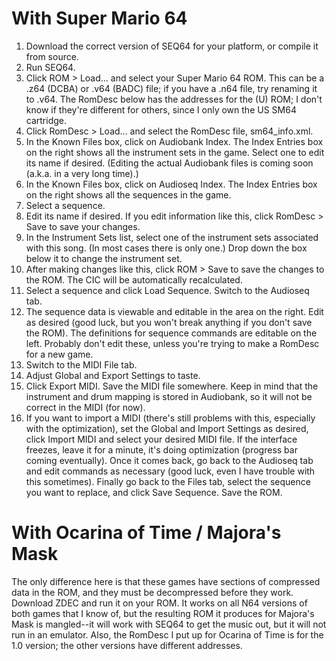# With Super Mario 64 #

  1. Download the correct version of SEQ64 for your platform, or compile it from source.
  1. Run SEQ64.
  1. Click ROM > Load... and select your Super Mario 64 ROM. This can be a .z64 (DCBA) or .v64 (BADC) file; if you have a .n64 file, try renaming it to .v64. The RomDesc below has the addresses for the (U) ROM; I don't know if they're different for others, since I only own the US SM64 cartridge.
  1. Click RomDesc > Load... and select the RomDesc file, sm64\_info.xml.
  1. In the Known Files box, click on Audiobank Index. The Index Entries box on the right shows all the instrument sets in the game. Select one to edit its name if desired. (Editing the actual Audiobank files is coming soon (a.k.a. in a very long time).)
  1. In the Known Files box, click on Audioseq Index. The Index Entries box on the right shows all the sequences in the game.
  1. Select a sequence.
  1. Edit its name if desired. If you edit information like this, click RomDesc > Save to save your changes.
  1. In the Instrument Sets list, select one of the instrument sets associated with this song. (In most cases there is only one.) Drop down the box below it to change the instrument set.
  1. After making changes like this, click ROM > Save to save the changes to the ROM. The CIC will be automatically recalculated.
  1. Select a sequence and click Load Sequence. Switch to the Audioseq tab.
  1. The sequence data is viewable and editable in the area on the right. Edit as desired (good luck, but you won't break anything if you don't save the ROM). The definitions for sequence commands are editable on the left. Probably don't edit these, unless you're trying to make a RomDesc for a new game.
  1. Switch to the MIDI File tab.
  1. Adjust Global and Export Settings to taste.
  1. Click Export MIDI. Save the MIDI file somewhere. Keep in mind that the instrument and drum mapping is stored in Audiobank, so it will not be correct in the MIDI (for now).
  1. If you want to import a MIDI (there's still problems with this, especially with the optimization), set the Global and Import Settings as desired, click Import MIDI and select your desired MIDI file. If the interface freezes, leave it for a minute, it's doing optimization (progress bar coming eventually). Once it comes back, go back to the Audioseq tab and edit commands as necessary (good luck, even I have trouble with this sometimes). Finally go back to the Files tab, select the sequence you want to replace, and click Save Sequence. Save the ROM.


# With Ocarina of Time / Majora's Mask #
The only difference here is that these games have sections of compressed data in the ROM, and they must be decompressed before they work. Download ZDEC and run it on your ROM. It works on all N64 versions of both games that I know of, but the resulting ROM it produces for Majora's Mask is mangled--it will work with SEQ64 to get the music out, but it will not run in an emulator. Also, the RomDesc I put up for Ocarina of Time is for the 1.0 version; the other versions have different addresses.